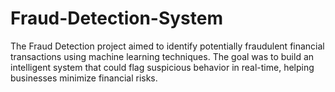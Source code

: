 # Fraud-Detection-System
The Fraud Detection project aimed to identify potentially fraudulent financial transactions using machine learning techniques. The goal was to build an intelligent system that could flag suspicious behavior in real-time, helping businesses minimize financial risks.
